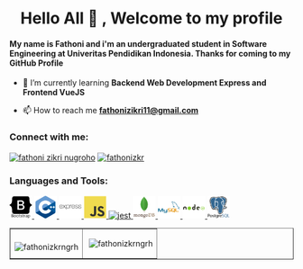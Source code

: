 <h1 align="center">Hello All 👋 , Welcome to my profile</h1>
<h4 align="left">My name is Fathoni and i'm an undergraduated student in Software Engineering at Univeritas Pendidikan Indonesia. Thanks for coming to my GitHub Profile</h3>

- 🌱 I’m currently learning **Backend Web Development Express and Frontend VueJS**

- 📫 How to reach me **fathonizikri11@gmail.com**

<h3 align="left">Connect with me:</h3>
<p align="left">
<a href="https://linkedin.com/in/fathoni zikri nugroho" target="blank"><img align="center" src="https://raw.githubusercontent.com/rahuldkjain/github-profile-readme-generator/master/src/images/icons/Social/linked-in-alt.svg" alt="fathoni zikri nugroho" height="30" width="40" /></a>
<a href="https://instagram.com/fathonizkr" target="blank"><img align="center" src="https://raw.githubusercontent.com/rahuldkjain/github-profile-readme-generator/master/src/images/icons/Social/instagram.svg" alt="fathonizkr" height="30" width="40" /></a>
</p>

<h3 align="left">Languages and Tools:</h3>
<p align="left"> <a href="https://getbootstrap.com" target="_blank" rel="noreferrer"> <img src="https://raw.githubusercontent.com/devicons/devicon/master/icons/bootstrap/bootstrap-plain-wordmark.svg" alt="bootstrap" width="40" height="40"/> </a> <a href="https://www.w3schools.com/cpp/" target="_blank" rel="noreferrer"> <img src="https://raw.githubusercontent.com/devicons/devicon/master/icons/cplusplus/cplusplus-original.svg" alt="cplusplus" width="40" height="40"/> </a> <a href="https://expressjs.com" target="_blank" rel="noreferrer"> <img src="https://raw.githubusercontent.com/devicons/devicon/master/icons/express/express-original-wordmark.svg" alt="express" width="40" height="40"/> </a> <a href="https://developer.mozilla.org/en-US/docs/Web/JavaScript" target="_blank" rel="noreferrer"> <img src="https://raw.githubusercontent.com/devicons/devicon/master/icons/javascript/javascript-original.svg" alt="javascript" width="40" height="40"/> </a> <a href="https://jestjs.io" target="_blank" rel="noreferrer"> <img src="https://www.vectorlogo.zone/logos/jestjsio/jestjsio-icon.svg" alt="jest" width="40" height="40"/> </a> <a href="https://www.mongodb.com/" target="_blank" rel="noreferrer"> <img src="https://raw.githubusercontent.com/devicons/devicon/master/icons/mongodb/mongodb-original-wordmark.svg" alt="mongodb" width="40" height="40"/> </a> <a href="https://www.mysql.com/" target="_blank" rel="noreferrer"> <img src="https://raw.githubusercontent.com/devicons/devicon/master/icons/mysql/mysql-original-wordmark.svg" alt="mysql" width="40" height="40"/> </a> <a href="https://nodejs.org" target="_blank" rel="noreferrer"> <img src="https://raw.githubusercontent.com/devicons/devicon/master/icons/nodejs/nodejs-original-wordmark.svg" alt="nodejs" width="40" height="40"/> </a> <a href="https://www.postgresql.org" target="_blank" rel="noreferrer"> <img src="https://raw.githubusercontent.com/devicons/devicon/master/icons/postgresql/postgresql-original-wordmark.svg" alt="postgresql" width="40" height="40"/> </a> </p>

<table border=”0″ cellpadding=”10″>
<TR>
<TD><p><img align="left" src="https://github-readme-stats.vercel.app/api/top-langs?username=fathonizkrngrh&show_icons=true&locale=en&layout=compact" alt="fathonizkrngrh" /></p></TD>
<TD><p>&nbsp;<img align="center" src="https://github-readme-stats.vercel.app/api?username=fathonizkrngrh&show_icons=true&locale=en" alt="fathonizkrngrh" /></p>
</TD>
</TR>
  </table>





